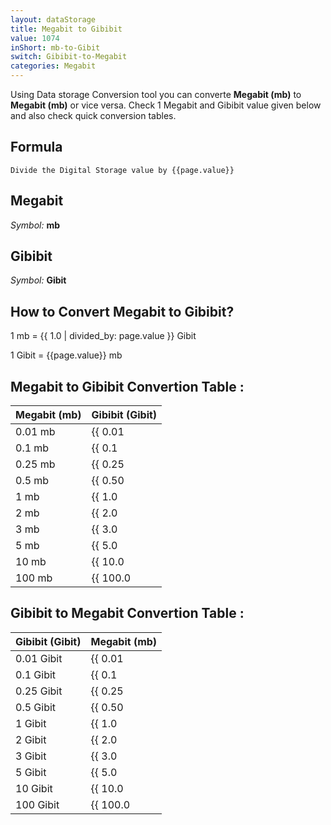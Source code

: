```yaml
---
layout: dataStorage
title: Megabit to Gibibit
value: 1074
inShort: mb-to-Gibit
switch: Gibibit-to-Megabit
categories: Megabit
---
```


Using Data storage Conversion tool you can converte **Megabit (mb)** to **Megabit (mb)** or vice versa. Check 1 Megabit and Gibibit value given below and also check quick conversion tables.

## Formula
`Divide the Digital Storage value by {{page.value}}`

## Megabit
*Symbol:* **mb**

## Gibibit
*Symbol:* **Gibit**

## How to Convert Megabit to Gibibit?

1 mb = {{ 1.0 | divided_by: page.value }} Gibit

1 Gibit = {{page.value}} mb


## Megabit to Gibibit Convertion Table :

| Megabit (mb) | Gibibit (Gibit) |
| ---- | ---- |
| 0.01 mb | {{ 0.01 | divided_by: page.value }} Gibit |
| 0.1 mb | {{ 0.1 | divided_by: page.value }} Gibit |
| 0.25 mb | {{ 0.25 | divided_by: page.value }} Gibit |
| 0.5 mb | {{ 0.50 | divided_by: page.value }} Gibit |
| 1 mb | {{ 1.0 | divided_by: page.value }} Gibit |
| 2 mb | {{ 2.0 | divided_by: page.value }} Gibit |
| 3 mb | {{ 3.0 | divided_by: page.value }} Gibit |
| 5 mb | {{ 5.0 | divided_by: page.value }} Gibit |
| 10 mb | {{ 10.0 | divided_by: page.value }} Gibit |
| 100 mb | {{ 100.0 | divided_by: page.value }} Gibit |

## Gibibit to Megabit Convertion Table :

| Gibibit (Gibit) | Megabit (mb) |
| ---- | ---- |
| 0.01 Gibit | {{ 0.01 | times: page.value }} mb |
| 0.1 Gibit | {{ 0.1 | times: page.value }} mb |
| 0.25 Gibit | {{ 0.25 | times: page.value }} mb |
| 0.5 Gibit | {{ 0.50 | times: page.value }} mb |
| 1 Gibit | {{ 1.0 | times: page.value }} mb |
| 2 Gibit | {{ 2.0 | times: page.value }} mb |
| 3 Gibit | {{ 3.0 | times: page.value }} mb |
| 5 Gibit | {{ 5.0 | times: page.value }} mb |
| 10 Gibit | {{ 10.0 | times: page.value }} mb |
| 100 Gibit | {{ 100.0 | times: page.value }} mb |


<script>
document.getElementById('selectInput')[6].selected = true
document.getElementById('selectOutput')[11].selected = true
</script>
